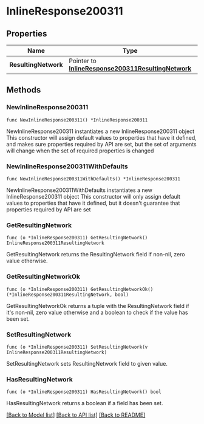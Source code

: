 # InlineResponse200311

## Properties

Name | Type | Description | Notes
------------ | ------------- | ------------- | -------------
**ResultingNetwork** | Pointer to [**InlineResponse200311ResultingNetwork**](InlineResponse200311ResultingNetwork.md) |  | [optional] 

## Methods

### NewInlineResponse200311

`func NewInlineResponse200311() *InlineResponse200311`

NewInlineResponse200311 instantiates a new InlineResponse200311 object
This constructor will assign default values to properties that have it defined,
and makes sure properties required by API are set, but the set of arguments
will change when the set of required properties is changed

### NewInlineResponse200311WithDefaults

`func NewInlineResponse200311WithDefaults() *InlineResponse200311`

NewInlineResponse200311WithDefaults instantiates a new InlineResponse200311 object
This constructor will only assign default values to properties that have it defined,
but it doesn't guarantee that properties required by API are set

### GetResultingNetwork

`func (o *InlineResponse200311) GetResultingNetwork() InlineResponse200311ResultingNetwork`

GetResultingNetwork returns the ResultingNetwork field if non-nil, zero value otherwise.

### GetResultingNetworkOk

`func (o *InlineResponse200311) GetResultingNetworkOk() (*InlineResponse200311ResultingNetwork, bool)`

GetResultingNetworkOk returns a tuple with the ResultingNetwork field if it's non-nil, zero value otherwise
and a boolean to check if the value has been set.

### SetResultingNetwork

`func (o *InlineResponse200311) SetResultingNetwork(v InlineResponse200311ResultingNetwork)`

SetResultingNetwork sets ResultingNetwork field to given value.

### HasResultingNetwork

`func (o *InlineResponse200311) HasResultingNetwork() bool`

HasResultingNetwork returns a boolean if a field has been set.


[[Back to Model list]](../README.md#documentation-for-models) [[Back to API list]](../README.md#documentation-for-api-endpoints) [[Back to README]](../README.md)


